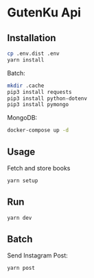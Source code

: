 # GutenKu Api

## Installation

```bash
cp .env.dist .env
yarn install
```

Batch:

```bash
mkdir .cache
pip3 install requests
pip3 install python-dotenv
pip3 install pymongo
```

MongoDB:

```bash
docker-compose up -d
```

## Usage

Fetch and store books

```bash
yarn setup
```

## Run

```bash
yarn dev
```

## Batch

Send Instagram Post:

```bash
yarn post
```
